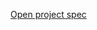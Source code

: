 [Open project spec](https://rawcdn.githack.com/paulruziskey/cpp-level-one/a486fabc4dc1fd1bf8e8d155a9b2d6af8be7a6ff/module_two/project_three/project_three_choosing_the_right_data_type.html)